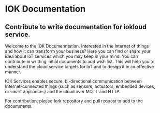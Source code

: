 # IOK Documentation
## Contribute to write documentation for iokloud service.

Welcome to the IOK Documenntation. Interested in the Internet of things and how it can transform your business? Here you can find or share your idea about IoT services which you may keep in your mind. You can contribute in writting initial documents to add wish list. This will help you to understand the cloud service targets for IoT and to design it in an effective manner. 

IOK Services enables secure, bi-directional communication between Internet-connected things (such as sensors, actuators, embedded devices, or smart appliances) and the cloud over MQTT and HTTP.

For contribution, please fork repository and pull request to add to the documments.
